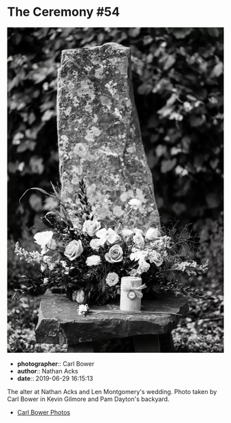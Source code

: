 # The Ceremony #54

![The alter at Nathan Acks and Len Montgomery's wedding](assets/2019-06-29-set-1-the-ceremony-54.webp)

* **photographer**:: Carl Bower  
* **author**:: Nathan Acks  
* **date**:: 2019-06-29 16:15:13

The alter at Nathan Acks and Len Montgomery's wedding. Photo taken by Carl Bower in Kevin Gilmore and Pam Dayton's backyard.

* [Carl Bower Photos](https://carlbowerphotos.com)
